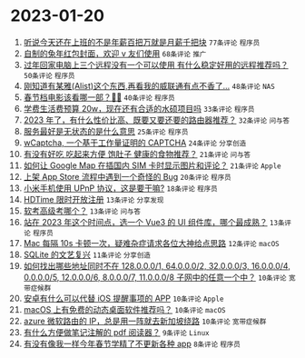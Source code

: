 # 2023-01-20

1. [听说今天还在上班的不是年薪百把万就是月薪千把块](https://www.v2ex.com/t/909990) `77条评论` `程序员`
1. [自制的兔年红包封面，欢迎 v 友们使用](https://www.v2ex.com/t/910007) `68条评论` `推广`
1. [过年回家电脑上三个远程没有一个可以使用 有什么稳定好用的远程推荐吗？](https://www.v2ex.com/t/910028) `50条评论` `程序员`
1. [刚知道有某雅(Alist)这个东西,再看我的威联通有点不香了...](https://www.v2ex.com/t/909991) `48条评论` `NAS`
1. [春节档电影该看哪一部？🤔️🤔️](https://www.v2ex.com/t/910035) `40条评论` `程序员`
1. [学费生活费预算 20w，现在还有合适的水硕项目吗](https://www.v2ex.com/t/910025) `33条评论` `程序员`
1. [2023 年了，有什么性价比高、既要又要还要的路由器推荐？](https://www.v2ex.com/t/909995) `32条评论` `问与答`
1. [服务最好是无状态的是什么意思](https://www.v2ex.com/t/910002) `25条评论` `程序员`
1. [wCaptcha, 一个基于工作量证明的 CAPTCHA](https://www.v2ex.com/t/910042) `24条评论` `分享创造`
1. [有没有好吃 吃起来方便 饱肚子 健康的食物推荐？](https://www.v2ex.com/t/910081) `21条评论` `问与答`
1. [如何让 Google Map 在插国内 SIM 卡时显示图片和评论？](https://www.v2ex.com/t/910017) `21条评论` `Apple`
1. [上架 App Store 流程中遇到一个奇怪的 Bug](https://www.v2ex.com/t/909988) `20条评论` `程序员`
1. [小米手机使用 UPnP 协议，这是要干嘛?](https://www.v2ex.com/t/910000) `18条评论` `程序员`
1. [HDTime 限时开放注册](https://www.v2ex.com/t/910026) `13条评论` `分享发现`
1. [软考高级考哪个？](https://www.v2ex.com/t/909994) `13条评论` `问与答`
1. [站在 2023 年这个时间点，选一个 Vue3 的 UI 组件库，哪个最成熟？](https://www.v2ex.com/t/909993) `13条评论` `程序员`
1. [Mac 每隔 10s 卡顿一次，疑难杂症请求各位大神给点思路](https://www.v2ex.com/t/910082) `12条评论` `macOS`
1. [SQLite 的文艺复兴](https://www.v2ex.com/t/910008) `11条评论` `分享创造`
1. [如何找出哪些地址同时不在 128.0.0.0/1, 64.0.0.0/2, 32.0.0.0/3, 16.0.0.0/4, 0.0.0.0/5, 12.0.0.0/6, 8.0.0.0/7, 11.0.0.0/8 子网中的任意一个中？](https://www.v2ex.com/t/910088) `10条评论` `宽带症候群`
1. [安卓有什么可以代替 iOS 提醒事项的 APP](https://www.v2ex.com/t/910060) `10条评论` `Apple`
1. [macOS 上有免费的动态桌面软件推荐吗？](https://www.v2ex.com/t/910010) `10条评论` `macOS`
1. [azure 微软路由的 IP，总是用一阵就去新加坡绕路](https://www.v2ex.com/t/909997) `10条评论` `宽带症候群`
1. [有什么方便做笔记注解的 pdf 阅读器？](https://www.v2ex.com/t/910019) `9条评论` `Linux`
1. [有没有像我一样今年春节学精了不更新各种 app](https://www.v2ex.com/t/910085) `8条评论` `程序员`
